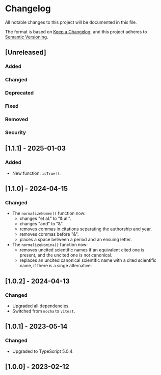 # Changelog

All notable changes to this project will be documented in this file.

The format is based on [Keep a Changelog](https://keepachangelog.com/en/1.0.0/),
and this project adheres to [Semantic Versioning](https://semver.org/spec/v2.0.0.html).

## [Unreleased]

### Added

### Changed

### Deprecated

### Fixed

### Removed

### Security

## [1.1.1] - 2025-01-03

### Added

- New function: `isTrue()`.

## [1.1.0] - 2024-04-15

### Changed

- The `normalizeNomen()` function now:
    - changes "et al." to "& al.".
    - changes "and" to "&".
    - removes commas in citations separating the authorship and year.
    - removes commas before "&".
    - places a space between a period and an ensuing letter.
- The `normalizeNomina()` function now:
    - removes uncited scientific names if an equivalent cited one is present, and the uncited one is not canonical.
    - replaces an uncited canonical scientific name with a cited scientific name, if there is a singe alternative.

## [1.0.2] - 2024-04-13

### Changed

- Upgraded all dependencies.
- Switched from `mocha` to `vitest`.

## [1.0.1] - 2023-05-14

### Changed

- Upgraded to TypeScript 5.0.4.

## [1.0.0] - 2023-02-12
